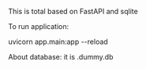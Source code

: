 This is total based on FastAPI and sqlite

To run application:

uvicorn app.main:app --reload

About database:
it is .dummy.db
